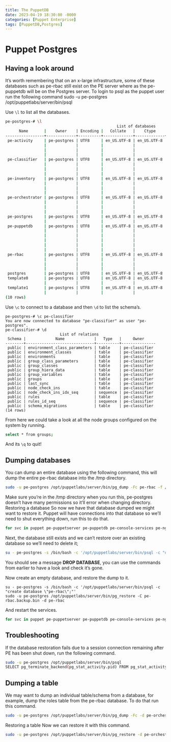 ```yaml
---
title: The PuppetDB
date: 2023-04-19 18:30:00 -0000
categories: [Puppet Enterprise]
tags: [PuppetDB,Postgres]
---
```


# Puppet Postgres

## Having a look around
It’s worth remembering that on an x-large infrastructure, some of these databases such as pe-rbac still exist on the PE server where as the pe-puppetdb will be on the Postgres server. 
To login to psql as the puppet user run the following command
sudo -u pe-postgres /opt/puppetlabs/server/bin/psql

Use ```\l``` to list all the databases.

```bash
pe-postgres-# \l
                                                 List of databases
      Name       |    Owner    | Encoding |   Collate   |    Ctype    |              Access privileges
-----------------+-------------+----------+-------------+-------------+---------------------------------------------
 pe-activity     | pe-postgres | UTF8     | en_US.UTF-8 | en_US.UTF-8 | =T/"pe-postgres"                           +
                 |             |          |             |             | "pe-postgres"=CTc/"pe-postgres"            +
                 |             |          |             |             | "pe-activity-read"=c/"pe-postgres"         +
                 |             |          |             |             | "pe-activity-write"=c/"pe-postgres"
 pe-classifier   | pe-postgres | UTF8     | en_US.UTF-8 | en_US.UTF-8 | =T/"pe-postgres"                           +
                 |             |          |             |             | "pe-postgres"=CTc/"pe-postgres"            +
                 |             |          |             |             | "pe-classifier-read"=c/"pe-postgres"       +
                 |             |          |             |             | "pe-classifier-write"=c/"pe-postgres"
 pe-inventory    | pe-postgres | UTF8     | en_US.UTF-8 | en_US.UTF-8 | =T/"pe-postgres"                           +
                 |             |          |             |             | "pe-postgres"=CTc/"pe-postgres"            +
                 |             |          |             |             | "pe-inventory-read"=c/"pe-postgres"        +
                 |             |          |             |             | "pe-inventory-write"=c/"pe-postgres"
 pe-orchestrator | pe-postgres | UTF8     | en_US.UTF-8 | en_US.UTF-8 | =T/"pe-postgres"                           +
                 |             |          |             |             | "pe-postgres"=CTc/"pe-postgres"            +
                 |             |          |             |             | "pe-orchestrator-read"=c/"pe-postgres"     +
                 |             |          |             |             | "pe-orchestrator-write"=c/"pe-postgres"
 pe-postgres     | pe-postgres | UTF8     | en_US.UTF-8 | en_US.UTF-8 | =T/"pe-postgres"                           +
                 |             |          |             |             | "pe-postgres"=CTc/"pe-postgres"
 pe-puppetdb     | pe-postgres | UTF8     | en_US.UTF-8 | en_US.UTF-8 | =T/"pe-postgres"                           +
                 |             |          |             |             | "pe-postgres"=CTc/"pe-postgres"            +
                 |             |          |             |             | "pe-puppetdb"=CT/"pe-postgres"             +
                 |             |          |             |             | "pe-puppetdb-migrator"=c*/"pe-postgres"    +
                 |             |          |             |             | "pe-puppetdb"=c/"pe-puppetdb-migrator"     +
                 |             |          |             |             | "pe-puppetdb-read"=c/"pe-puppetdb-migrator"
 pe-rbac         | pe-postgres | UTF8     | en_US.UTF-8 | en_US.UTF-8 | =T/"pe-postgres"                           +
                 |             |          |             |             | "pe-postgres"=CTc/"pe-postgres"            +
                 |             |          |             |             | "pe-rbac-read"=c/"pe-postgres"             +
                 |             |          |             |             | "pe-rbac-write"=c/"pe-postgres"
 postgres        | pe-postgres | UTF8     | en_US.UTF-8 | en_US.UTF-8 |
 template0       | pe-postgres | UTF8     | en_US.UTF-8 | en_US.UTF-8 | =c/"pe-postgres"                           +
                 |             |          |             |             | "pe-postgres"=CTc/"pe-postgres"
 template1       | pe-postgres | UTF8     | en_US.UTF-8 | en_US.UTF-8 | =c/"pe-postgres"                           +
                 |             |          |             |             | "pe-postgres"=CTc/"pe-postgres"
(10 rows)
```

Use ```\c``` to connect to a database and then ```\d``` to list the schema’s.

```
pe-postgres-# \c pe-classifier
You are now connected to database "pe-classifier" as user "pe-postgres".
pe-classifier-# \d
                        List of relations
 Schema |             Name             |   Type   |     Owner
--------+------------------------------+----------+---------------
 public | environment_class_parameters | table    | pe-classifier
 public | environment_classes          | table    | pe-classifier
 public | environments                 | table    | pe-classifier
 public | group_class_parameters       | table    | pe-classifier
 public | group_classes                | table    | pe-classifier
 public | group_hiera_data             | table    | pe-classifier
 public | group_variables              | table    | pe-classifier
 public | groups                       | table    | pe-classifier
 public | last_sync                    | table    | pe-classifier
 public | node_check_ins               | table    | pe-classifier
 public | node_check_ins_idx_seq       | sequence | pe-classifier
 public | rules                        | table    | pe-classifier
 public | rules_id_seq                 | sequence | pe-classifier
 public | schema_migrations            | table    | pe-classifier
(14 rows)
```

From here we could take a look at all the node groups configured on the system by running.

```bash
select * from groups;
```

And its ```\q``` to quit!

## Dumping databases

You can dump an entire database using the following command, this will dump the entire pe-rbac database into the /tmp directory.

```bash
sudo -u pe-postgres /opt/puppetlabs/server/bin/pg_dump -Fc pe-rbac -f /tmp/pe-rbac.backup.bin
```

Make sure you’re in the /tmp directory when you run this, pe-postgres doesn’t have many permissions so it’ll error when changing directory.
Restoring a database
So now we have that database dumped we might want to restore it. Puppet will have connections into that database so we’ll need to shut everything down, run this to do that.

```bash
for svc in puppet pe-puppetserver pe-puppetdb pe-console-services pe-nginx pe-orchestration-services pxp-agent; do echo "Stopping $svc" ; puppet resource service $svc ensure=stopped; done
```

Next, the database still exists and we can’t restore over an existing database so we’ll need to delete it;

```bash
su - pe-postgres -s /bin/bash -c '/opt/puppetlabs/server/bin/psql -c "drop database \"pe-rbac\";"'
```

You should see a message **DROP DATABASE**, you can use the commands from earlier to have a look and check it’s gone. 

Now create an empty database, and restore the dump to it.

```
su - pe-postgres -s /bin/bash -c '/opt/puppetlabs/server/bin/psql -c "create database \"pe-rbac\";"'
sudo -u pe-postgres /opt/puppetlabs/server/bin/pg_restore -C pe-rbac.backup.bin -d pe-rbac
```

And restart the services.

```bash
for svc in puppet pe-puppetserver pe-puppetdb pe-console-services pe-nginx pe-orchestration-services pxp-agent; do echo "Starting $svc" ; puppet resource service $svc ensure=running; done
```

## Troubleshooting
If the database restoration fails due to a session connection remaining after PE has been shut down, run the following command.

```bash
sudo -u pe-postgres /opt/puppetlabs/server/bin/psql
SELECT pg_terminate_backend(pg_stat_activity.pid) FROM pg_stat_activity WHERE pg_stat_activity.datname = '<database name>' 
```

## Dumping a table
We may want to dump an individual table/schema from a database, for example, dump the roles table from the pe-rbac database. To do that run this command.

```bash
sudo -u pe-postgres /opt/puppetlabs/server/bin/pg_dump -Fc -d pe-orchestrator -t dumplings_node_groups > /tmp/dumplings_node_groups.sql
```

Restoring a table
Now we can restore it with this command.

```bash
sudo -u pe-postgres /opt/puppetlabs/server/bin/pg_restore -d pe-orchestrator -a -t dumplings_node_groups /tmp/dumplings_node_groups.sql
```
